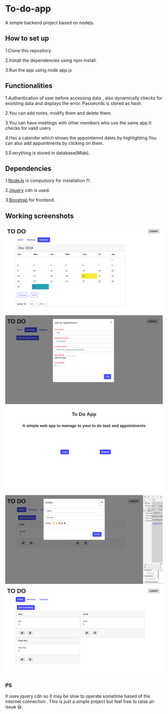 # To-do-app

A simple backend project based on nodejs.


## How to set up

1.Clone this repository.

2.Install the dependencies using npm install.

3.Run the app using node app.js

## Functionalities

1.Authentication of user before accessing data , also dynamically checks for exsisting data and displays the error.
Passwords is stored as hash.

2.You can add notes, modify them and delete them.

3.You can have meetings with other members who use the same app.It checks for valid users

4.Has a calender which shows the appointemnt dates by highlighting.You can also add appointments by clicking on them.

5.Everything is stored in database(Mlab).

## Dependencies

1.[NodeJs](https://nodejs.org/en/download) is compulsory for installation !!!.

2.[Jquery](https://jquery.com/) cdn is used.

3.[Boostrap](https://getbootstrap.com/) for frontend.

## Working screenshots
![calender](https://github.com/kumaraditya1999/To-do-app/blob/master/screen%20shots/calender.png)
![error](https://github.com/kumaraditya1999/To-do-app/blob/master/screen%20shots/error.png)
![first page](https://github.com/kumaraditya1999/To-do-app/blob/master/screen%20shots/first_page.png)
![modify](https://github.com/kumaraditya1999/To-do-app/blob/master/screen%20shots/modify.png)
![notes](https://github.com/kumaraditya1999/To-do-app/blob/master/screen%20shots/notes_page.png)
### PS
It uses jquery cdn so it may be slow to operate sometime based of the internet connection . This is just a simple project but feel free to raise an issue :smiley:.

